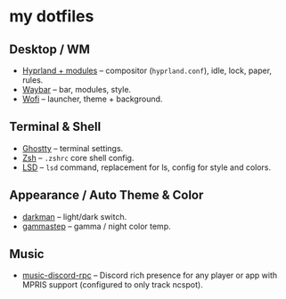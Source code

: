# my dotfiles

## Desktop / WM

* [Hyprland + modules](hypr) – compositor (`hyprland.conf`), idle, lock, paper, rules.
* [Waybar](waybar) – bar, modules, style.
* [Wofi](wofi) – launcher, theme + background.

## Terminal & Shell

* [Ghostty](ghostty) – terminal settings.
* [Zsh](zsh) – `.zshrc` core shell config.
* [LSD](lsd) – `lsd` command, replacement for ls, config for style and colors.


## Appearance / Auto Theme & Color

* [darkman](darkman) – light/dark switch.
* [gammastep](gammastep) – gamma / night color temp.

## Music
* [music-discord-rpc](music-discord-rpc) – Discord rich presence for any player or app with MPRIS support (configured to only track ncspot).

